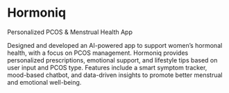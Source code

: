 # Hormoniq
Personalized PCOS &amp; Menstrual Health App

Designed and developed an AI-powered app to support women’s hormonal health, with a focus on PCOS management. Hormoniq provides personalized prescriptions, emotional support, and lifestyle tips based on user input and PCOS type. Features include a smart symptom tracker, mood-based chatbot, and data-driven insights to promote better menstrual and emotional well-being.
